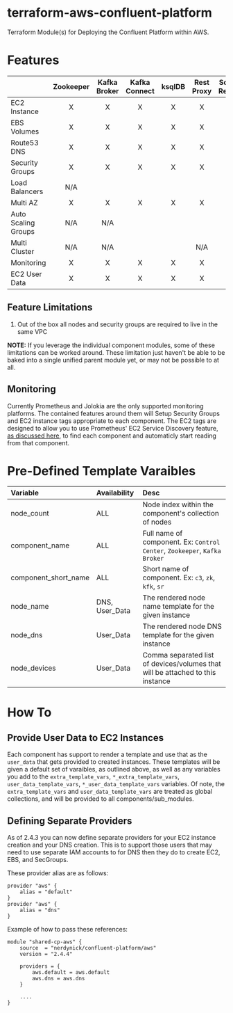 # terraform-aws-confluent-platform

Terraform Module(s) for Deploying the Confluent Platform within AWS.

# Features

|                     | Zookeeper | Kafka Broker | Kafka Connect | ksqlDB | Rest Proxy | Schema Registry | Control Center |
|:------------------- |:---------:|:------------:|:-------------:|:------:|:----------:|:---------------:|:--------------:|
| EC2 Instance        | X         | X            | X             | X      | X          | X               | X              |
| EBS Volumes         | X         | X            | X             | X      | X          | X               | X              |
| Route53 DNS         | X         | X            | X             | X      | X          | X               | X              |
| Security Groups     | X         | X            | X             | X      | X          | X               | X              |
| Load Balancers      | N/A       |              |               |        |            |                 | N/A            |
| Multi AZ            | X         | X            | X             | X      | X          | X               | X              |
| Auto Scaling Groups | N/A       | N/A          |               |        |            | N/A             | N/A            |
| Multi Cluster       | N/A       | N/A          |               |        | N/A        | N/A             | N/A            |
| Monitoring          | X         | X            | X             | X      | X          | X               | X              |
| EC2 User Data       | X         | X            | X             | X      | X          | X               | X              |

## Feature Limitations

1. Out of the box all nodes and security groups are required to live in the same VPC

**NOTE:** If you leverage the individual component modules, some of these limitations can be worked around.
These limitation just haven't be able to be baked into a single unified parent module yet, or may not be possible to at all.

## Monitoring

Currently Prometheus and Jolokia are the only supported monitoring platforms.
The contained features around them will Setup Security Groups and EC2 instance tags appropriate to each component.
The EC2 tags are designed to allow you to use Prometheus' EC2 Service Discovery feature, 
[as discussed here](https://medium.com/investing-in-tech/automatic-monitoring-for-all-new-aws-instances-using-prometheus-service-discovery-97d37a5b2ea2), 
to find each component and automaticly start reading from that component.

# Pre-Defined Template Varaibles

| Variable             | Availability   | Desc |
|:---------------------|:---------------|:-----|
| node_count           | ALL            | Node index within the component's collection of nodes |
| component_name       | ALL            | Full name of component. Ex: `Control Center`, `Zookeeper`, `Kafka Broker`  |
| component_short_name | ALL            | Short name of component. Ex: `c3`, `zk`, `kfk`, `sr` |
| node_name            | DNS, User_Data | The rendered node name template for the given instance |
| node_dns             | User_Data      | The rendered node DNS template for the given instance |
| node_devices         | User_Data      | Comma separated list of devices/volumes that will be attached to this instance |

# How To

## Provide User Data to EC2 Instances

Each component has support to render a template and use that as the `user_data` that gets provided to created instances.
These templates will be given a default set of varaibles, as outlined above, as well as any variables you add to the `extra_template_vars`, `*_extra_template_vars`, `user_data_template_vars`, `*_user_data_template_vars` variables. 
Of note, the `extra_template_vars` and `user_data_template_vars` are treated as global collections, and will be provided to all components/sub_modules. 

## Defining Separate Providers

As of 2.4.3 you can now define separate providers for your EC2 instance creation and your DNS creation. 
This is to support those users that may need to use separate IAM accounts to for DNS then they do to create EC2, EBS, and SecGroups.

These provider alias are as follows:

```
provider "aws" {
    alias = "default"
}
provider "aws" {
    alias = "dns"
}
```

Example of how to pass these references:

```
module "shared-cp-aws" {
    source  = "nerdynick/confluent-platform/aws"
    version = "2.4.4"
    
    providers = {
        aws.default = aws.default
        aws.dns = aws.dns
    }
    
    ....
}
```

